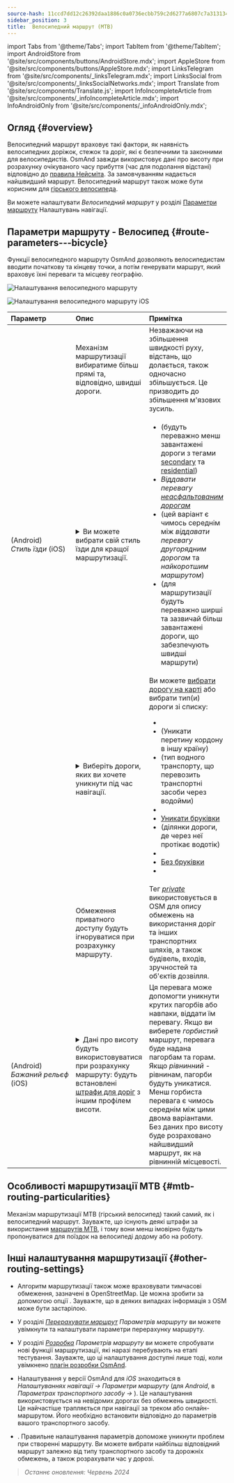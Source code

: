 ```yaml
---
source-hash: 11ccd7dd12c26392daa1886c0a0736ecbb759c2d6277a6807c7a313134cd6080
sidebar_position: 3
title:  Велосипедний маршрут (MTB)
---
```

import Tabs from '@theme/Tabs';
import TabItem from '@theme/TabItem';
import AndroidStore from '@site/src/components/buttons/AndroidStore.mdx';
import AppleStore from '@site/src/components/buttons/AppleStore.mdx';
import LinksTelegram from '@site/src/components/_linksTelegram.mdx';
import LinksSocial from '@site/src/components/_linksSocialNetworks.mdx';
import Translate from '@site/src/components/Translate.js';
import InfoIncompleteArticle from '@site/src/components/_infoIncompleteArticle.mdx';
import InfoAndroidOnly from '@site/src/components/_infoAndroidOnly.mdx';



## Огляд {#overview}

Велосипедний маршрут враховує такі фактори, як наявність велосипедних доріжок, стежок та доріг, які є безпечними та законними для велосипедистів. OsmAnd завжди використовує дані про висоту при розрахунку очікуваного часу прибуття (час для подолання відстані) відповідно до [правила Нейсміта](https://en.wikipedia.org/wiki/Naismith%27s_rule#Scarf's_equivalence_between_distance_and_climb). За замовчуванням надається найшвидший маршрут.
Велосипедний маршрут також може бути корисним для [гірського велосипеда](#mtb-routing-particularities).

Ви можете налаштувати *Велосипедний маршрут* у розділі [Параметри маршруту](../guidance/navigation-settings#route-parameters) Налаштувань навігації.


## Параметри маршруту - Велосипед {#route-parameters---bicycle}

Функції велосипедного маршруту OsmAnd дозволяють велосипедистам вводити початкову та кінцеву точки, а потім генерувати маршрут, який враховує їхні переваги та місцеву географію.

<Tabs groupId="operating-systems" queryString="current-os">

<TabItem value="android" label="Android">

![Налаштування велосипедного маршруту](@site/static/img/navigation/routing/cycling_routing_andr.png)

</TabItem>

<TabItem value="ios" label="iOS">

![Налаштування велосипедного маршруту iOS](@site/static/img/navigation/routing/cycling_routing_ios.png)

</TabItem>

</Tabs>

| Параметр | Опис | Примітка |
|:------------|:---------------|:---------------|
|*<Translate android="true" ids="fast_route_mode"/>*  |  Механізм маршрутизації вибиратиме більш прямі та, відповідно, швидші дороги.  | Незважаючи на збільшення швидкості руху, відстань, що долається, також одночасно збільшується. Це призводить до збільшення м'язових зусиль. |
| *<Translate android="true" ids="routing_attr_driving_style_name"/>* (Android) *Стиль&nbsp;їзди* (iOS) | <details><summary> Ви можете вибрати свій стиль їзди для кращої маршрутизації. </summary> ![Стиль їзди на велосипеді Android](@site/static/img/navigation/routing/style_cycling_andr.png)  </details>  | <ul><li> *<Translate android="true" ids="routing_attr_driving_style_safety_name"/>* (будуть переважно менш завантажені дороги з тегами [secondary](https://wiki.openstreetmap.org/wiki/Tag:highway%3Dsecondary) та [residential](https://wiki.openstreetmap.org/wiki/Tag:highway%3Dresidential)) </li><li> *Віддавати перевагу [неасфальтованим дорогам](https://wiki.openstreetmap.org/wiki/Key:surface#Unpaved)* </li><li>  *<Translate android="true" ids="routing_attr_driving_style_balance_name"/>* (цей варіант є чимось середнім між *віддавати перевагу другорядним дорогам* та *найкоротшим маршрутом*) </li><li>  *<Translate android="true" ids="routing_attr_driving_style_speed_name"/>* (для маршрутизації будуть переважно ширші та зазвичай більш завантажені дороги, що забезпечують швидші маршрути) </li></ul>  |
| *<Translate android="true" ids="impassable_road"/>* |  <details><summary> Виберіть дороги, яких ви хочете уникнути під час навігації.  </summary>![Уникати доріг Android](@site/static/img/navigation/routing/avoid_cycling_andr.png) </details>  | Ви можете [вибрати дорогу на карті](../../map/map-context-menu/#avoid-road) або вибрати тип(и) дороги зі списку:  <ul><li>[<Translate android="true" ids="routing_attr_avoid_unpaved_name"/>](https://wiki.openstreetmap.org/wiki/Key:surface)</li><li>[<Translate android="true" ids="routing_attr_avoid_borders_name"/>](https://wiki.openstreetmap.org/wiki/Tag:barrier%3Dborder_control) (Уникати перетину кордону в іншу країну)</li><li>[<Translate android="true" ids="routing_attr_avoid_ferries_name"/>](https://wiki.openstreetmap.org/wiki/Ferries) (тип водного транспорту, що перевозить транспортні засоби через водойми)</li><li>[<Translate android="true" ids="routing_attr_avoid_stairs_name"/>](https://wiki.openstreetmap.org/wiki/Tag:highway%3Dsteps)</li><li>[Уникати бруківки](https://wiki.openstreetmap.org/wiki/Tag:surface%3Dcobblestone)</li><li> [<Translate android="true" ids="routing_attr_avoid_fords_name"/>](https://wiki.openstreetmap.org/wiki/Tag:ford%3Dyes) (ділянки дороги, де через неї протікає водотік) </li><li> [<Translate android="true" ids="routing_attr_avoid_tunnels_name"/>](https://wiki.openstreetmap.org/wiki/Key:tunnel) </li><li> [Без бруківки](https://wiki.openstreetmap.org/wiki/Tag:surface%3Dsett)</li><li> [<Translate android="true" ids="routing_attr_avoid_footways_name"/>](https://wiki.openstreetmap.org/wiki/Tag:highway%3Dfootway) </li></ul>|
| *<Translate android="true" ids="routing_attr_allow_private_name"/>* |  Обмеження приватного доступу будуть ігноруватися при розрахунку маршруту.  | Тег *[private](https://wiki.openstreetmap.org/wiki/Key:access)* використовується в OSM для опису обмежень на використання доріг та інших транспортних шляхів, а також будівель, входів, зручностей та об'єктів дозвілля.   |
|*<Translate android="true" ids="routing_attr_height_obstacles_name"/>* (Android) *Бажаний&nbsp;рельєф* (iOS) | <details><summary> Дані про висоту будуть використовуватися при розрахунку маршруту: будуть встановлені [штрафи для доріг](../../../technical/osmand-file-formats/osmand-routing-xml.md#penalties-of-elevation-data) з іншим профілем висоти. </summary> ![Використовувати дані про висоту Android](@site/static/img/navigation/routing/pedestrian_elevation_andr.png)  </details> | Ця перевага може допомогти уникнути крутих пагорбів або навпаки, віддати їм перевагу. Якщо ви виберете *горбистий* маршрут, перевага буде надана пагорбам та горам. Якщо *рівнинний* - рівнинам, пагорби будуть уникатися. Менш горбиста перевага є чимось середнім між цими двома варіантами. Без даних про висоту буде розраховано найшвидший маршрут, як на рівнинній місцевості. |


## Особливості маршрутизації MTB {#mtb-routing-particularities}

Механізм маршрутизації MTB (гірський велосипед) такий самий, як і велосипедний маршрут. Зауважте, що існують деякі штрафи за використання [маршрутів MTB](../../map/vector-maps.md#routes), і тому вони менш імовірно будуть пропонуватися для поїздок на велосипеді додому або на роботу.


## Інші налаштування маршрутизації {#other-routing-settings}

- Алгоритм маршрутизації також може враховувати тимчасові обмеження, зазначені в OpenStreetMap. Це можна зробити за допомогою опції *[<Translate android="true" ids="temporary_conditional_routing"/>](../routing/osmand-routing.md#consider-temporary-limitations)*. Зауважте, що в деяких випадках інформація з OSM може бути застарілою.

- У розділі [*Перерахувати маршрут*](../../navigation/guidance/navigation-settings.md#recalculate-route) *Параметрів маршруту* ви можете увімкнути та налаштувати параметри перерахунку маршруту.

- У розділі [*Розробка*](../guidance/navigation-settings.md#development-settings) *Параметрів маршруту* ви можете спробувати нові функції маршрутизації, які наразі перебувають на етапі тестування. Зауважте, що ці налаштування доступні лише тоді, коли увімкнено [плагін розробки OsmAnd](../../plugins/development.md).

- Налаштування *[<Translate ios="true" ids="road_speeds"/>](../guidance/navigation-settings.md#road-speeds)* у версії OsmAnd для *iOS* знаходиться в *Налаштуваннях навігації → Параметри маршруту* (для *Android*, в *Параметрах транспортного засобу → [<Translate android="true" ids="default_speed_setting_title"/>](../guidance/navigation-settings.md#default-speed--road-speeds)*). Це налаштування використовується на невідомих дорогах без обмежень швидкості. Це найчастіше трапляється при навігації за треком або онлайн-маршрутом. Його необхідно встановити відповідно до параметрів вашого транспортного засобу.

- *[<Translate ios="true" ids="vehicle_parameters"/>](../guidance/navigation-settings.md#vehicle-parameters)*. Правильне налаштування параметрів допоможе уникнути проблем при створенні маршруту. Ви можете вибрати найбільш відповідний маршрут залежно від типу транспортного засобу та дорожніх обмежень, а також розрахувати час у дорозі.

> *Останнє оновлення: Червень 2024*